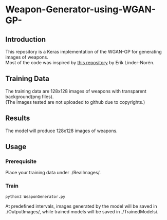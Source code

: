 # Weapon-Generator-using-WGAN-GP-
## Introduction
This repository is a Keras implementation of the WGAN-GP for generating images of weapons.<br />
Most of the code was inspired by [this repository](https://github.com/eriklindernoren/Keras-GAN/tree/master/wgan_gp) by Erik Linder-Norén.
## Training Data
The training data are 128x128 images of weapons with transparent background(png files).<br />
(The images tested are not uploaded to github due to copyrights.)<br />
## Results
The model will produce 128x128 images of weapons.<br />
## Usage
### Prerequisite
Place your training data under ./RealImages/.
### Train
    python3 WeaponGenerator.py
At predefined intervals, images generated by the model will be saved in ./OutputImages/, while trained models will be saved in ./TrainedModels/.

